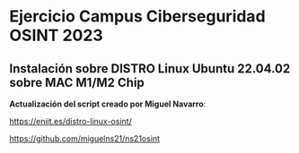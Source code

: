 # Ejercicio Campus Ciberseguridad OSINT 2023

## Instalación sobre DISTRO Linux Ubuntu 22.04.02 sobre MAC M1/M2 Chip

**Actualización del script creado por Miguel Navarro**:

https://eniit.es/distro-linux-osint/

https://github.com/miguelns21/ns21osint



